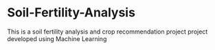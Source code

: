 # Soil-Fertility-Analysis
This is a soil fertility analysis and crop recommendation project project developed using Machine Learning
